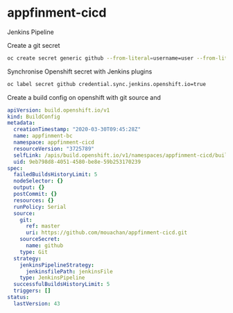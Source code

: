 # appfinment-cicd
Jenkins Pipeline

Create a git secret 

```sh
oc create secret generic github --from-literal=username=user --from-literal=password=password
```
Synchronise Openshift secret with Jenkins plugins

```sh
oc label secret github credential.sync.jenkins.openshift.io=true
```

Create a build config on openshift with git source and 
```yaml
apiVersion: build.openshift.io/v1
kind: BuildConfig
metadata:
  creationTimestamp: "2020-03-30T09:45:28Z"
  name: appfinment-bc
  namespace: appfinment-cicd
  resourceVersion: "3725789"
  selfLink: /apis/build.openshift.io/v1/namespaces/appfinment-cicd/buildconfigs/appfinment-bc
  uid: 9eb798d8-4051-4580-be8e-59b253170239
spec:
  failedBuildsHistoryLimit: 5
  nodeSelector: {}
  output: {}
  postCommit: {}
  resources: {}
  runPolicy: Serial
  source:
    git:
      ref: master
      uri: https://github.com/mouachan/appfinment-cicd.git
    sourceSecret:
      name: github
    type: Git
  strategy:
    jenkinsPipelineStrategy:
      jenkinsfilePath: jenkinsFile
    type: JenkinsPipeline
  successfulBuildsHistoryLimit: 5
  triggers: []
status:
  lastVersion: 43
```


